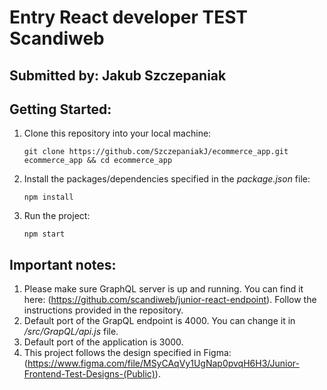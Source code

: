 # Entry React developer TEST Scandiweb

## Submitted by: Jakub Szczepaniak

## Getting Started:

1. Clone this repository into your local machine:

    ```console
   git clone https://github.com/SzczepaniakJ/ecommerce_app.git ecommerce_app && cd ecommerce_app
   ```

2. Install the packages/dependencies specified in the _package.json_ file:

    ```console
    npm install
    ```

3. Run the project:

    ```console
    npm start
    ```

## Important notes:

1. Please make sure GraphQL server is up and running. You can find it here: (https://github.com/scandiweb/junior-react-endpoint). Follow the instructions provided in the repository.
2. Default port of the GrapQL endpoint is 4000. You can change it in _/src/GrapQL/api.js_ file.
3. Default port of the application is 3000.
4. This project follows the design specified in Figma: (https://www.figma.com/file/MSyCAqVy1UgNap0pvqH6H3/Junior-Frontend-Test-Designs-(Public)).